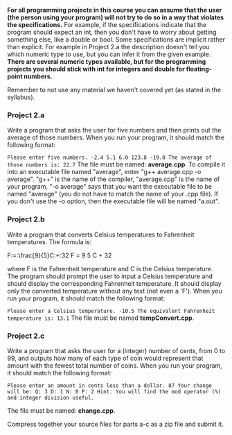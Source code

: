 __For all programming projects in this course you can assume that the user (the person using your program) will not try to do so in a way that violates the specifications.__  For example, if the specifications indicate that the program should expect an int, then you don't have to worry about getting something else, like a double or bool.  Some specifications are implicit rather than explicit.  For example in Project 2.a the description doesn't tell you which numeric type to use, but you can infer it from the given example. __There are several numeric types available, but for the programming projects you should stick with int for integers and double for floating-point numbers.__

Remember to not use any material we haven't covered yet (as stated in the syllabus).

 

### Project 2.a ###

Write a program that asks the user for five numbers and then prints out the average of those numbers.  When you run your program, it should match the following format:

`Please enter five numbers.
-2.4
5.1
6.0
123.8
-19.0
The average of those numbers is:
22.7`
The file must be named: __average.cpp__.  To compile it into an executable file named "average", enter "g++ average.cpp -o average".  "g++" is the name of the compiler, "average.cpp" is the name of your program, "-o average" says that you want the executable file to be named "average" (you do not have to match the name of your .cpp file).  If you don't use the -o option, then the executable file will be named "a.out".

 

### Project 2.b ###

Write a program that converts Celsius temperatures to Fahrenheit temperatures.  The formula is:

F\:=\:\frac{9}{5}C\:+\:32 F = 9 5 C + 32

where F is the Fahrenheit temperature and C is the Celsius temperature.  The program should prompt the user to input a Celsius temperature and should display the corresponding Fahrenheit temperature.  It should display only the converted temperature without any text (not even a 'F').  When you run your program, it should match the following format:

`Please enter a Celsius temperature.
-10.5
The equivalent Fahrenheit temperature is:
13.1`
The file must be named __tempConvert.cpp__.

 

### Project 2.c ###

Write a program that asks the user for a (integer) number of cents, from 0 to 99, and outputs how many of each type of coin would represent that amount with the fewest total number of coins.  When you run your program, it should match the following format:

`Please enter an amount in cents less than a dollar.
87
Your change will be:
Q: 3
D: 1
N: 0
P: 2
Hint: You will find the mod operator (%) and integer division useful.`

The file must be named: __change.cpp__.

 

Compress together your source files for parts a-c as a zip file and submit it.


